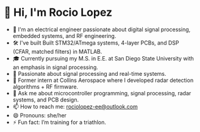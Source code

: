 # 👋 Hi, I'm Rocio Lopez

- 🔧 I'm an electrical engineer passionate about digital signal processing, embedded systems, and RF engineering.
- 🛠️ I've built Built STM32/ATmega systems, 4-layer PCBs, and DSP (CFAR, matched filters) in MATLAB.
- 🎓 Currently pursuing my M.S. in E.E. at San Diego State University with an emphasis in signal processing.
- 🧠 Passionate about signal processing and real-time systems.
- 🚀 Former intern at Collins Aerospace where I developed radar detection algorithms + RF firmware.
- 💬 Ask me about microcontroller programming, signal processing, radar systems, and PCB design.
- 📫 How to reach me: rociolopez-ee@outlook.com
- 😄 Pronouns: she/her
- ⚡ Fun fact: I’m training for a triathlon.

